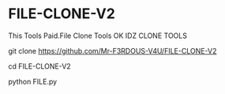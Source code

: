 # FILE-CLONE-V2
This Tools Paid.File Clone Tools OK IDZ CLONE TOOLS

git clone https://github.com/Mr-F3RDOUS-V4U/FILE-CLONE-V2

cd FILE-CLONE-V2

python FILE.py
